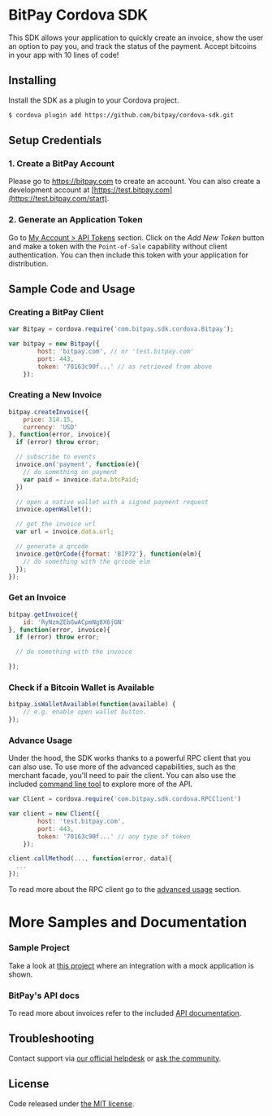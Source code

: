 # BitPay Cordova SDK

This SDK allows your application to quickly create an invoice, show the user an option to pay you, and track the status of the payment. Accept bitcoins in your app with 10 lines of code!

## Installing
Install the SDK as a plugin to your Cordova project.

```bash
$ cordova plugin add https://github.com/bitpay/cordova-sdk.git

```

## Setup Credentials

### 1. Create a BitPay Account
Please go to https://bitpay.com to create an account. You can also create a development account at [https://test.bitpay.com](https://test.bitpay.com/start).

### 2. Generate an Application Token

Go to [My Account > API Tokens](https://bitpay.com/api-tokens) section. Click on the _Add New Token_ button and make a token with the `Point-of-Sale` capability without client authentication. You can then include this token with your application for distribution.

## Sample Code and Usage

### Creating a BitPay Client

```javascript
var Bitpay = cordova.require('com.bitpay.sdk.cordova.Bitpay');

var bitpay = new Bitpay({
        host: 'bitpay.com', // or 'test.bitpay.com'
        port: 443,
        token: '70163c90f...' // as retrieved from above
    });
```

### Creating a New Invoice

```javascript
bitpay.createInvoice({
    price: 314.15,
    currency: 'USD'
}, function(error, invoice){
  if (error) throw error;

  // subscribe to events
  invoice.on('payment', function(e){
    // do something on payment
    var paid = invoice.data.btcPaid;
  })

  // open a native wallet with a signed payment request
  invoice.openWallet();

  // get the invoice url
  var url = invoice.data.url;

  // generate a qrcode
  invoice.getQrCode({format: 'BIP72'}, function(elm){
    // do something with the qrcode elm
  });
});
```

### Get an Invoice

```javascript
bitpay.getInvoice({
    id: 'RyNzmZEbGwACpmNg8X6jGN'
}, function(error, invoice){
  if (error) throw error;

  // do something with the invoice

});
```

### Check if a Bitcoin Wallet is Available

```javascript
bitpay.isWalletAvailable(function(available) {
    // e.g. enable open wallet button.
});
```

### Advance Usage
Under the hood, the SDK works thanks to a powerful RPC client that you can also use. To use more of the advanced capabilities, such as the merchant facade, you'll need to pair the client. You can also use the included [command line tool](docs/cli.md) to explore more of the API.

```javascript
var Client = cordova.require('com.bitpay.sdk.cordova.RPCClient')

var client = new Client({
        host: 'test.bitpay.com',
        port: 443,
        token: '70163c90f...' // any type of token
    });

client.callMethod(..., function(error, data){
  ...
});
```
To read more about the RPC client go to the [advanced usage](docs/advanced_usage.md) section.


# More Samples and Documentation

### Sample Project
Take a look at [this project](https://github.com/bitpay/cordova-sdk-sample)
where an integration with a mock application is shown.

### BitPay's API docs
To read more about invoices refer to the included [API documentation](docs/api.md).

## Troubleshooting

Contact support via [our official helpdesk](https://support.bitpay.com) or [ask the community](https://github.com/bitpay/cordova-sdk/issues).

## License

Code released under [the MIT license](LICENSE.md).
